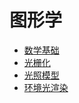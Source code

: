 # 图形学

* [数学基础](./math/)
* [光栅化](./rasterization/)
* [光照模型](./illumination_model/)
* [环境光渲染](./image_based_lighting/)
